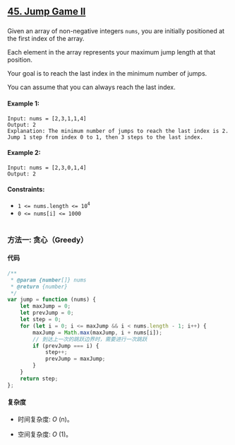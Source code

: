 ## [45. Jump Game II](https://leetcode.com/problems/jump-game-ii/)

###

Given an array of non-negative integers `nums`, you are initially positioned at the first index of the array.

Each element in the array represents your maximum jump length at that position.

Your goal is to reach the last index in the minimum number of jumps.

You can assume that you can always reach the last index.

#### Example 1:

```
Input: nums = [2,3,1,1,4]
Output: 2
Explanation: The minimum number of jumps to reach the last index is 2. Jump 1 step from index 0 to 1, then 3 steps to the last index.
```

#### Example 2:

```
Input: nums = [2,3,0,1,4]
Output: 2
```

#### Constraints:

-   `1 <= nums.length <= 10`<sup>`4`</sup>
-   `0 <= nums[i] <= 1000`

#

### 方法一: 贪心（Greedy）

#### 代码

```javascript
/**
 * @param {number[]} nums
 * @return {number}
 */
var jump = function (nums) {
    let maxJump = 0;
    let prevJump = 0;
    let step = 0;
    for (let i = 0; i <= maxJump && i < nums.length - 1; i++) {
        maxJump = Math.max(maxJump, i + nums[i]);
        // 到达上一次的跳跃边界时，需要进行一次跳跃
        if (prevJump === i) {
            step++;
            prevJump = maxJump;
        }
    }
    return step;
};
```

#### 复杂度

-   时间复杂度: _O_ (n)。

-   空间复杂度: _O_ (1)。
